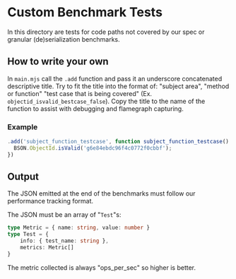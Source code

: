 # Custom Benchmark Tests

In this directory are tests for code paths not covered by our spec or granular (de)serialization benchmarks.

## How to write your own

In `main.mjs` call the `.add` function and pass it an underscore concatenated descriptive title.
Try to fit the title into the format of: "subject area", "method or function" "test case that is being covered" (Ex. `objectid_isvalid_bestcase_false`).
Copy the title to the name of the function to assist with debugging and flamegraph capturing.

### Example

```js
.add('subject_function_testcase', function subject_function_testcase() {
  BSON.ObjectId.isValid('g6e84ebdc96f4c0772f0cbbf');
})
```

## Output

The JSON emitted at the end of the benchmarks must follow our performance tracking format.

The JSON must be an array of "`Test`"s:

```ts
type Metric = { name: string, value: number }
type Test = {
    info: { test_name: string },
    metrics: Metric[]
}
```

The metric collected is always "ops_per_sec" so higher is better.
